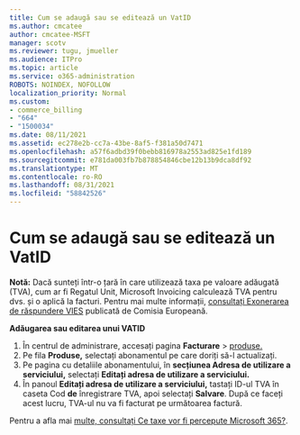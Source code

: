 ```yaml
---
title: Cum se adaugă sau se editează un VatID
ms.author: cmcatee
author: cmcatee-MSFT
manager: scotv
ms.reviewer: tugu, jmueller
ms.audience: ITPro
ms.topic: article
ms.service: o365-administration
ROBOTS: NOINDEX, NOFOLLOW
localization_priority: Normal
ms.custom:
- commerce_billing
- "664"
- "1500034"
ms.date: 08/11/2021
ms.assetid: ec278e2b-cc7a-43be-8af5-f381a50d7471
ms.openlocfilehash: a57f6adbd39f0bebb816978a2553ad825e1fd189
ms.sourcegitcommit: e781da003fb7b878854846cbe12b13b9dca8df92
ms.translationtype: MT
ms.contentlocale: ro-RO
ms.lasthandoff: 08/31/2021
ms.locfileid: "58842526"
---
```

# <a name="how-to-add-or-edit-a-vatid"></a>Cum se adaugă sau se editează un VatID

**Notă:** Dacă sunteți într-o țară în care utilizează taxa pe valoare adăugată (TVA), cum ar fi Regatul Unit, Microsoft Invoicing calculează TVA pentru dvs. și o aplică la facturi. Pentru mai multe informații, [consultați Exonerarea de răspundere VIES](https://go.microsoft.com/fwlink/p/?LinkID=841741) publicată de Comisia Europeană.

**Adăugarea sau editarea unui VATID**

1. În centrul de administrare, accesați pagina **Facturare** \> [produse.](https://go.microsoft.com/fwlink/p/?linkid=842054)
2. Pe fila **Produse,** selectați abonamentul pe care doriți să-l actualizați.
3. Pe pagina cu detaliile abonamentului, în **secțiunea Adresa de utilizare a serviciului,** selectați **Editați adresa de utilizare a serviciului.**
4. În panoul **Editați adresa de utilizare a serviciului,** tastați ID-ul TVA în caseta Cod **de** înregistrare TVA, apoi selectați **Salvare**. După ce faceți acest lucru, TVA-ul nu va fi facturat pe următoarea factură.

Pentru a afla mai [multe, consultați Ce taxe vor fi percepute Microsoft 365?](https://docs.microsoft.com/microsoft-365/commerce/billing-and-payments/tax-information#what-tax-will-i-be-charged).